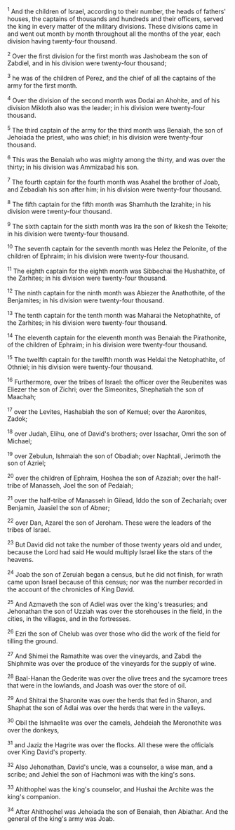 <sup>1</sup> 
And the children of Israel, according to their number, the heads of fathers' houses, the captains of thousands and hundreds and their officers, served the king in every matter of the military divisions. These divisions came in and went out month by month throughout all the months of the year, each division having twenty-four thousand. 

<sup>2</sup> 
Over the first division for the first month was Jashobeam the son of Zabdiel, and in his division were twenty-four thousand; 

<sup>3</sup> 
he was of the children of Perez, and the chief of all the captains of the army for the first month. 

<sup>4</sup> 
Over the division of the second month was Dodai an Ahohite, and of his division Mikloth also was the leader; in his division were twenty-four thousand. 

<sup>5</sup> 
The third captain of the army for the third month was Benaiah, the son of Jehoiada the priest, who was chief; in his division were twenty-four thousand. 

<sup>6</sup> 
This was the Benaiah who was mighty among the thirty, and was over the thirty; in his division was Ammizabad his son. 

<sup>7</sup> 
The fourth captain for the fourth month was Asahel the brother of Joab, and Zebadiah his son after him; in his division were twenty-four thousand. 

<sup>8</sup> 
The fifth captain for the fifth month was Shamhuth the Izrahite; in his division were twenty-four thousand. 

<sup>9</sup> 
The sixth captain for the sixth month was Ira the son of Ikkesh the Tekoite; in his division were twenty-four thousand. 

<sup>10</sup> 
The seventh captain for the seventh month was Helez the Pelonite, of the children of Ephraim; in his division were twenty-four thousand. 

<sup>11</sup> 
The eighth captain for the eighth month was Sibbechai the Hushathite, of the Zarhites; in his division were twenty-four thousand. 

<sup>12</sup> 
The ninth captain for the ninth month was Abiezer the Anathothite, of the Benjamites; in his division were twenty-four thousand. 

<sup>13</sup> 
The tenth captain for the tenth month was Maharai the Netophathite, of the Zarhites; in his division were twenty-four thousand. 

<sup>14</sup> 
The eleventh captain for the eleventh month was Benaiah the Pirathonite, of the children of Ephraim; in his division were twenty-four thousand. 

<sup>15</sup> 
The twelfth captain for the twelfth month was Heldai the Netophathite, of Othniel; in his division were twenty-four thousand.

<sup>16</sup> 
Furthermore, over the tribes of Israel: the officer over the Reubenites was Eliezer the son of Zichri; over the Simeonites, Shephatiah the son of Maachah; 

<sup>17</sup> 
over the Levites, Hashabiah the son of Kemuel; over the Aaronites, Zadok; 

<sup>18</sup> 
over Judah, Elihu, one of David's brothers; over Issachar, Omri the son of Michael; 

<sup>19</sup> 
over Zebulun, Ishmaiah the son of Obadiah; over Naphtali, Jerimoth the son of Azriel; 

<sup>20</sup> 
over the children of Ephraim, Hoshea the son of Azaziah; over the half-tribe of Manasseh, Joel the son of Pedaiah; 

<sup>21</sup> 
over the half-tribe of Manasseh in Gilead, Iddo the son of Zechariah; over Benjamin, Jaasiel the son of Abner; 

<sup>22</sup> 
over Dan, Azarel the son of Jeroham. These were the leaders of the tribes of Israel. 

<sup>23</sup> 
But David did not take the number of those twenty years old and under, because the Lord had said He would multiply Israel like the stars of the heavens. 

<sup>24</sup> 
Joab the son of Zeruiah began a census, but he did not finish, for wrath came upon Israel because of this census; nor was the number recorded in the account of the chronicles of King David.

<sup>25</sup> 
And Azmaveth the son of Adiel was over the king's treasuries; and Jehonathan the son of Uzziah was over the storehouses in the field, in the cities, in the villages, and in the fortresses. 

<sup>26</sup> 
Ezri the son of Chelub was over those who did the work of the field for tilling the ground. 

<sup>27</sup> 
And Shimei the Ramathite was over the vineyards, and Zabdi the Shiphmite was over the produce of the vineyards for the supply of wine. 

<sup>28</sup> 
Baal-Hanan the Gederite was over the olive trees and the sycamore trees that were in the lowlands, and Joash was over the store of oil. 

<sup>29</sup> 
And Shitrai the Sharonite was over the herds that fed in Sharon, and Shaphat the son of Adlai was over the herds that were in the valleys. 

<sup>30</sup> 
Obil the Ishmaelite was over the camels, Jehdeiah the Meronothite was over the donkeys, 

<sup>31</sup> 
and Jaziz the Hagrite was over the flocks. All these were the officials over King David's property. 

<sup>32</sup> 
Also Jehonathan, David's uncle, was a counselor, a wise man, and a scribe; and Jehiel the son of Hachmoni was with the king's sons. 

<sup>33</sup> 
Ahithophel was the king's counselor, and Hushai the Archite was the king's companion. 

<sup>34</sup> 
After Ahithophel was Jehoiada the son of Benaiah, then Abiathar. And the general of the king's army was Joab.